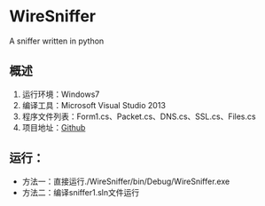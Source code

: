 # WireSniffer
A sniffer written in python

## 概述
1.	运行环境：Windows7
2.	编译工具：Microsoft Visual Studio 2013
3.	程序文件列表：Form1.cs、Packet.cs、DNS.cs、SSL.cs、Files.cs
4. 项目地址：[Github](https://github.com/SuperHenry2333/WireSniffer)

## 运行：
*   方法一：直接运行./WireSniffer/bin/Debug/WireSniffer.exe
*   方法二：编译sniffer1.sln文件运行
